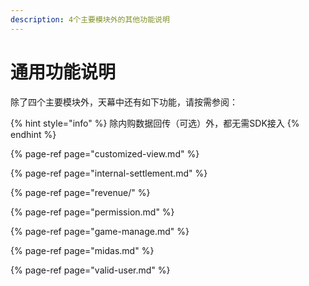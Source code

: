 ```yaml
---
description: 4个主要模块外的其他功能说明
---
```


# 通用功能说明

除了四个主要模块外，天幕中还有如下功能，请按需参阅：

{% hint style="info" %}
除内购数据回传（可选）外，都无需SDK接入
{% endhint %}

{% page-ref page="customized-view.md" %}

{% page-ref page="internal-settlement.md" %}

{% page-ref page="revenue/" %}

{% page-ref page="permission.md" %}

{% page-ref page="game-manage.md" %}

{% page-ref page="midas.md" %}

{% page-ref page="valid-user.md" %}



